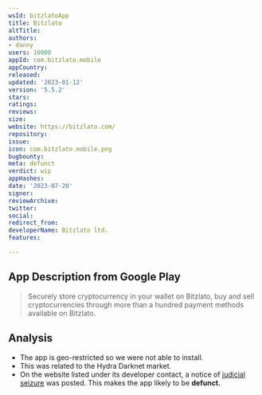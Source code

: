 ```yaml
---
wsId: bitzlatoApp
title: Bitzlato
altTitle: 
authors:
- danny
users: 10000
appId: com.bitzlato.mobile
appCountry: 
released: 
updated: '2023-01-12'
version: '5.5.2'
stars: 
ratings: 
reviews: 
size: 
website: https://bitzlato.com/
repository: 
issue: 
icon: com.bitzlato.mobile.png
bugbounty: 
meta: defunct
verdict: wip
appHashes: 
date: '2023-07-20'
signer: 
reviewArchive: 
twitter: 
social: 
redirect_from: 
developerName: Bitzlato ltd.
features: 

---
```


## App Description from Google Play

> Securely store cryptocurrency in your wallet on Bitzlato, buy and sell cryptocurrencies through more than a hundred payment methods available on Bitzlato.

## Analysis

- The app is geo-restricted so we were not able to install.
- This was related to the Hydra Darknet market.
- On the website listed under its developer contact, a notice of [judicial seizure](https://twitter.com/dannybuntu/status/1681999044942639105) was posted. This makes the app likely to be **defunct.**